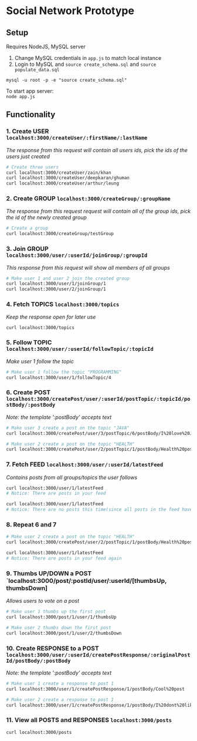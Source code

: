 # Social Network Prototype
## Setup

Requires NodeJS, MySQL server

1. Change MySQL credentials in `app.js` to match local instance
2. Login to MySQL and `source create_schema.sql` and `source populate_data.sql`
```
mysql -u root -p -e "source create_schema.sql"
```

To start app server:  
`node app.js`

## Functionality
### 1. Create USER `localhost:3000/createUser/:firstName/:lastName`  
_The response from this request will contain all users ids, pick the ids of the users just created_
```bash
# Create three users
curl localhost:3000/createUser/zain/khan
curl localhost:3000/createUser/deepkaran/ghuman
curl localhost:3000/createUser/arthur/leung
```

### 2. Create GROUP `localhost:3000/createGroup/:groupName`  
_The response from this request request will contain all of the group ids, pick the id of the newly created group_
```bash
# Create a group
curl localhost:3000/createGroup/testGroup
```

### 3. Join GROUP `localhost:3000/user/:userId/joinGroup/:groupId`  
_This response from this request will show all members of all groups_
```bash
# Make user 1 and user 2 join the created group
curl localhost:3000/user/1/joinGroup/1
curl localhost:3000/user/2/joinGroup/1
```

### 4. Fetch TOPICS `localhost:3000/topics`  
_Keep the response open for later use_
```
curl localhost:3000/topics
```

### 5. Follow TOPIC `localhost:3000/user/:userId/followTopic/:topicId`
_Make user 1 follow the topic_
```bash
# Make user 1 follow the topic "PROGRAMMING"
curl localhost:3000/user/1/followTopic/4
```

### 6. Create POST `localhost:3000/createPost/user/:userId/postTopic/:topicId/postBody/:postBody`
_Note: the template ':postBody' accepts text_
```bash
# Make user 3 create a post on the topic "JAVA"
curl localhost:3000/createPost/user/3/postTopic/6/postBody/I%20love%20Java

# Make user 2 create a post on the topic "HEALTH"
curl localhost:3000/createPost/user/2/postTopic/1/postBody/Health%20post
```

### 7. Fetch FEED `localhost:3000/user/:userId/latestFeed`  
_Contains posts from all groups/topics the user follows_ 
```bash
curl localhost:3000/user/1/latestFeed
# Notice: There are posts in your feed

curl localhost:3000/user/1/latestFeed
# Notice: There are no posts this time(since all posts in the feed have been viewed by user 1 already)
```

### 8. Repeat 6 and 7
```bash
# Make user 2 create a post on the topic "HEALTH"
curl localhost:3000/createPost/user/2/postTopic/1/postBody/Health%20post2

curl localhost:3000/user/1/latestFeed
# Notice: There are posts in your feed again
```

### 9. Thumbs UP/DOWN a POST `localhost:3000/post/:postId/user/:userId/[thumbsUp, thumbsDown]
_Allows users to vote on a post_
```bash
# Make user 1 thumbs up the first post
curl localhost:3000/post/1/user/1/thumbsUp

# Make user 2 thumbs down the first post
curl localhost:3000/post/1/user/2/thumbsDown
```

### 10. Create RESPONSE to a POST `localhost:3000/user/:userId/createPostResponse/:originalPostId/postBody/:postBody`
_Note: the template ':postBody' accepts text_
```bash
# Make user 1 create a response to post 1
curl localhost:3000/user/1/createPostResponse/1/postBody/Cool%20post

# Make user 2 create a response to post 1
curl localhost:3000/user/1/createPostResponse/1/postBody/I%20dont%20like%20this%20post
```

### 11. View all POSTS and RESPONSES `localhost:3000/posts`
```bash
curl localhost:3000/posts
```







